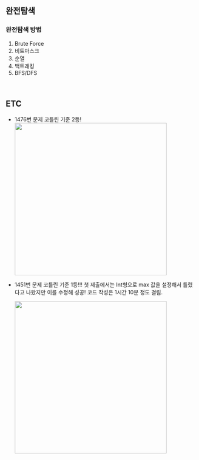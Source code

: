 ## 완전탐색
### 완전탐색 방법
1. Brute Force
2. 비트마스크
3. 순열
4. 백트래킹
5. BFS/DFS

<br>

## ETC
- 1476번 문제 코틀린 기준 2등!
  <img src="https://user-images.githubusercontent.com/52561963/161684296-825ea595-41a3-45f1-a8d3-fac262a99a40.png" width="400" />

- 1451번 문제 코틀린 기준 1등!!! 첫 제출에서는 Int형으로 max 값을 설정해서 틀렸다고 나왔지만 이를 수정해 성공! 코드 작성은 1시간 10분 정도 걸림.

  <img src="https://user-images.githubusercontent.com/52561963/163920592-c025ff5b-7bdd-4f8e-bc12-b09514ebc0f9.png" width="400" />